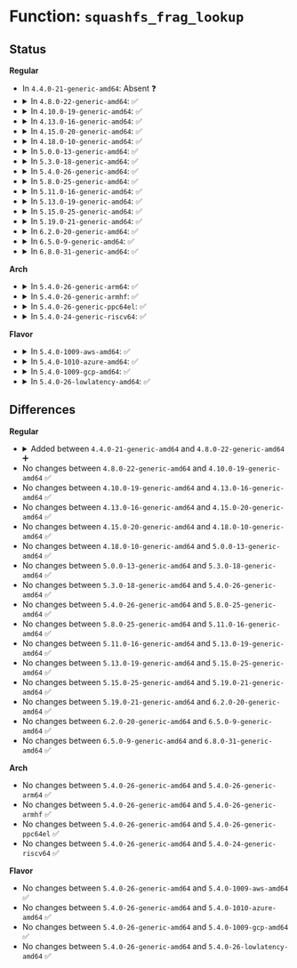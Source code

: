 # Function: <code>squashfs_frag_lookup</code>

## Status
<b>Regular</b>
<ul>
<li>
In <code>4.4.0-21-generic-amd64</code>: Absent ❓
</li>
<li>
<details>
<summary>In <code>4.8.0-22-generic-amd64</code>: ✅</summary>

```c
int squashfs_frag_lookup(struct super_block * sb, unsigned int fragment, u64 * fragment_block)
```

```json
{
  "name": "squashfs_frag_lookup",
  "collision_type": "Unique Global",
  "inline_type": "No",
  "funcs": [
    {
      "addr": 18446744071582133840,
      "name": "squashfs_frag_lookup",
      "external": true,
      "loc": "fs/squashfs/fragment.c:48",
      "file": "fs/squashfs/fragment.c",
      "inline": "seen, unknown",
      "caller_inline": [],
      "caller_func": [
        "fs/squashfs/inode.c:squashfs_read_inode",
        "fs/squashfs/inode.c:squashfs_read_inode"
      ]
    }
  ],
  "symbols": [
    {
      "addr": 18446744071582133840,
      "name": "squashfs_frag_lookup",
      "section": ".text",
      "bind": "STB_GLOBAL",
      "size": 134
    }
  ]
}
```
</details>
</li>
<li>
<details>
<summary>In <code>4.10.0-19-generic-amd64</code>: ✅</summary>

```c
int squashfs_frag_lookup(struct super_block * sb, unsigned int fragment, u64 * fragment_block)
```

```json
{
  "name": "squashfs_frag_lookup",
  "collision_type": "Unique Global",
  "inline_type": "No",
  "funcs": [
    {
      "addr": 18446744071582223584,
      "name": "squashfs_frag_lookup",
      "external": true,
      "loc": "fs/squashfs/fragment.c:48",
      "file": "fs/squashfs/fragment.c",
      "inline": "seen, unknown",
      "caller_inline": [],
      "caller_func": [
        "fs/squashfs/inode.c:squashfs_read_inode",
        "fs/squashfs/inode.c:squashfs_read_inode"
      ]
    }
  ],
  "symbols": [
    {
      "addr": 18446744071582223584,
      "name": "squashfs_frag_lookup",
      "section": ".text",
      "bind": "STB_GLOBAL",
      "size": 134
    }
  ]
}
```
</details>
</li>
<li>
<details>
<summary>In <code>4.13.0-16-generic-amd64</code>: ✅</summary>

```c
int squashfs_frag_lookup(struct super_block * sb, unsigned int fragment, u64 * fragment_block)
```

```json
{
  "name": "squashfs_frag_lookup",
  "collision_type": "Unique Global",
  "inline_type": "No",
  "funcs": [
    {
      "addr": 18446744071582308800,
      "name": "squashfs_frag_lookup",
      "external": true,
      "loc": "fs/squashfs/fragment.c:48",
      "file": "fs/squashfs/fragment.c",
      "inline": "seen, unknown",
      "caller_inline": [],
      "caller_func": [
        "fs/squashfs/inode.c:squashfs_read_inode",
        "fs/squashfs/inode.c:squashfs_read_inode"
      ]
    }
  ],
  "symbols": [
    {
      "addr": 18446744071582308800,
      "name": "squashfs_frag_lookup",
      "section": ".text",
      "bind": "STB_GLOBAL",
      "size": 134
    }
  ]
}
```
</details>
</li>
<li>
<details>
<summary>In <code>4.15.0-20-generic-amd64</code>: ✅</summary>

```c
int squashfs_frag_lookup(struct super_block * sb, unsigned int fragment, u64 * fragment_block)
```

```json
{
  "name": "squashfs_frag_lookup",
  "collision_type": "Unique Global",
  "inline_type": "No",
  "funcs": [
    {
      "addr": 18446744071582457968,
      "name": "squashfs_frag_lookup",
      "external": true,
      "loc": "fs/squashfs/fragment.c:48",
      "file": "fs/squashfs/fragment.c",
      "inline": "seen, unknown",
      "caller_inline": [],
      "caller_func": [
        "fs/squashfs/inode.c:squashfs_read_inode",
        "fs/squashfs/inode.c:squashfs_read_inode"
      ]
    }
  ],
  "symbols": [
    {
      "addr": 18446744071582457968,
      "name": "squashfs_frag_lookup",
      "section": ".text",
      "bind": "STB_GLOBAL",
      "size": 134
    }
  ]
}
```
</details>
</li>
<li>
<details>
<summary>In <code>4.18.0-10-generic-amd64</code>: ✅</summary>

```c
int squashfs_frag_lookup(struct super_block * sb, unsigned int fragment, u64 * fragment_block)
```

```json
{
  "name": "squashfs_frag_lookup",
  "collision_type": "Unique Global",
  "inline_type": "No",
  "funcs": [
    {
      "addr": 18446744071582648656,
      "name": "squashfs_frag_lookup",
      "external": true,
      "loc": "fs/squashfs/fragment.c:48",
      "file": "fs/squashfs/fragment.c",
      "inline": "seen, unknown",
      "caller_inline": [],
      "caller_func": [
        "fs/squashfs/inode.c:squashfs_read_inode",
        "fs/squashfs/inode.c:squashfs_read_inode"
      ]
    }
  ],
  "symbols": [
    {
      "addr": 18446744071582648656,
      "name": "squashfs_frag_lookup",
      "section": ".text",
      "bind": "STB_GLOBAL",
      "size": 156
    }
  ]
}
```
</details>
</li>
<li>
<details>
<summary>In <code>5.0.0-13-generic-amd64</code>: ✅</summary>

```c
int squashfs_frag_lookup(struct super_block * sb, unsigned int fragment, u64 * fragment_block)
```

```json
{
  "name": "squashfs_frag_lookup",
  "collision_type": "Unique Global",
  "inline_type": "No",
  "funcs": [
    {
      "addr": 18446744071582750416,
      "name": "squashfs_frag_lookup",
      "external": true,
      "loc": "fs/squashfs/fragment.c:48",
      "file": "fs/squashfs/fragment.c",
      "inline": "seen, unknown",
      "caller_inline": [],
      "caller_func": [
        "fs/squashfs/inode.c:squashfs_read_inode",
        "fs/squashfs/inode.c:squashfs_read_inode"
      ]
    }
  ],
  "symbols": [
    {
      "addr": 18446744071582750416,
      "name": "squashfs_frag_lookup",
      "section": ".text",
      "bind": "STB_GLOBAL",
      "size": 156
    }
  ]
}
```
</details>
</li>
<li>
<details>
<summary>In <code>5.3.0-18-generic-amd64</code>: ✅</summary>

```c
int squashfs_frag_lookup(struct super_block * sb, unsigned int fragment, u64 * fragment_block)
```

```json
{
  "name": "squashfs_frag_lookup",
  "collision_type": "Unique Global",
  "inline_type": "No",
  "funcs": [
    {
      "addr": 18446744071582924672,
      "name": "squashfs_frag_lookup",
      "external": true,
      "loc": "fs/squashfs/fragment.c:35",
      "file": "fs/squashfs/fragment.c",
      "inline": "seen, unknown",
      "caller_inline": [],
      "caller_func": [
        "fs/squashfs/inode.c:squashfs_read_inode",
        "fs/squashfs/inode.c:squashfs_read_inode"
      ]
    }
  ],
  "symbols": [
    {
      "addr": 18446744071582924672,
      "name": "squashfs_frag_lookup",
      "section": ".text",
      "bind": "STB_GLOBAL",
      "size": 156
    }
  ]
}
```
</details>
</li>
<li>
<details>
<summary>In <code>5.4.0-26-generic-amd64</code>: ✅</summary>

```c
int squashfs_frag_lookup(struct super_block * sb, unsigned int fragment, u64 * fragment_block)
```

```json
{
  "name": "squashfs_frag_lookup",
  "collision_type": "Unique Global",
  "inline_type": "No",
  "funcs": [
    {
      "addr": 18446744071583031248,
      "name": "squashfs_frag_lookup",
      "external": true,
      "loc": "fs/squashfs/fragment.c:35",
      "file": "fs/squashfs/fragment.c",
      "inline": "seen, unknown",
      "caller_inline": [],
      "caller_func": [
        "fs/squashfs/inode.c:squashfs_read_inode",
        "fs/squashfs/inode.c:squashfs_read_inode"
      ]
    }
  ],
  "symbols": [
    {
      "addr": 18446744071583031248,
      "name": "squashfs_frag_lookup",
      "section": ".text",
      "bind": "STB_GLOBAL",
      "size": 156
    }
  ]
}
```
</details>
</li>
<li>
<details>
<summary>In <code>5.8.0-25-generic-amd64</code>: ✅</summary>

```c
int squashfs_frag_lookup(struct super_block * sb, unsigned int fragment, u64 * fragment_block)
```

```json
{
  "name": "squashfs_frag_lookup",
  "collision_type": "Unique Global",
  "inline_type": "No",
  "funcs": [
    {
      "addr": 18446744071583349104,
      "name": "squashfs_frag_lookup",
      "external": true,
      "loc": "fs/squashfs/fragment.c:35",
      "file": "fs/squashfs/fragment.c",
      "inline": "seen, unknown",
      "caller_inline": [],
      "caller_func": [
        "fs/squashfs/inode.c:squashfs_read_inode",
        "fs/squashfs/inode.c:squashfs_read_inode"
      ]
    }
  ],
  "symbols": [
    {
      "addr": 18446744071583349104,
      "name": "squashfs_frag_lookup",
      "section": ".text",
      "bind": "STB_GLOBAL",
      "size": 155
    }
  ]
}
```
</details>
</li>
<li>
<details>
<summary>In <code>5.11.0-16-generic-amd64</code>: ✅</summary>

```c
int squashfs_frag_lookup(struct super_block * sb, unsigned int fragment, u64 * fragment_block)
```

```json
{
  "name": "squashfs_frag_lookup",
  "collision_type": "Unique Global",
  "inline_type": "No",
  "funcs": [
    {
      "addr": 18446744071583465440,
      "name": "squashfs_frag_lookup",
      "external": true,
      "loc": "fs/squashfs/fragment.c:35",
      "file": "fs/squashfs/fragment.c",
      "inline": "seen, unknown",
      "caller_inline": [],
      "caller_func": [
        "fs/squashfs/inode.c:squashfs_read_inode",
        "fs/squashfs/inode.c:squashfs_read_inode"
      ]
    }
  ],
  "symbols": [
    {
      "addr": 18446744071583465440,
      "name": "squashfs_frag_lookup",
      "section": ".text",
      "bind": "STB_GLOBAL",
      "size": 155
    }
  ]
}
```
</details>
</li>
<li>
<details>
<summary>In <code>5.13.0-19-generic-amd64</code>: ✅</summary>

```c
int squashfs_frag_lookup(struct super_block * sb, unsigned int fragment, u64 * fragment_block)
```

```json
{
  "name": "squashfs_frag_lookup",
  "collision_type": "Unique Global",
  "inline_type": "No",
  "funcs": [
    {
      "addr": 18446744071583487632,
      "name": "squashfs_frag_lookup",
      "external": true,
      "loc": "fs/squashfs/fragment.c:35",
      "file": "fs/squashfs/fragment.c",
      "inline": "seen, unknown",
      "caller_inline": [],
      "caller_func": [
        "fs/squashfs/inode.c:squashfs_read_inode",
        "fs/squashfs/inode.c:squashfs_read_inode"
      ]
    }
  ],
  "symbols": [
    {
      "addr": 18446744071583487632,
      "name": "squashfs_frag_lookup",
      "section": ".text",
      "bind": "STB_GLOBAL",
      "size": 155
    }
  ]
}
```
</details>
</li>
<li>
<details>
<summary>In <code>5.15.0-25-generic-amd64</code>: ✅</summary>

```c
int squashfs_frag_lookup(struct super_block * sb, unsigned int fragment, u64 * fragment_block)
```

```json
{
  "name": "squashfs_frag_lookup",
  "collision_type": "Unique Global",
  "inline_type": "No",
  "funcs": [
    {
      "addr": 18446744071583842080,
      "name": "squashfs_frag_lookup",
      "external": true,
      "loc": "fs/squashfs/fragment.c:35",
      "file": "fs/squashfs/fragment.c",
      "inline": "seen, unknown",
      "caller_inline": [],
      "caller_func": [
        "fs/squashfs/inode.c:squashfs_read_inode",
        "fs/squashfs/inode.c:squashfs_read_inode"
      ]
    }
  ],
  "symbols": [
    {
      "addr": 18446744071583842080,
      "name": "squashfs_frag_lookup",
      "section": ".text",
      "bind": "STB_GLOBAL",
      "size": 155
    }
  ]
}
```
</details>
</li>
<li>
<details>
<summary>In <code>5.19.0-21-generic-amd64</code>: ✅</summary>

```c
int squashfs_frag_lookup(struct super_block * sb, unsigned int fragment, u64 * fragment_block)
```

```json
{
  "name": "squashfs_frag_lookup",
  "collision_type": "Unique Global",
  "inline_type": "No",
  "funcs": [
    {
      "addr": 18446744071584410752,
      "name": "squashfs_frag_lookup",
      "external": true,
      "loc": "fs/squashfs/fragment.c:35",
      "file": "fs/squashfs/fragment.c",
      "inline": "seen, unknown",
      "caller_inline": [],
      "caller_func": [
        "fs/squashfs/inode.c:squashfs_read_inode",
        "fs/squashfs/inode.c:squashfs_read_inode"
      ]
    }
  ],
  "symbols": [
    {
      "addr": 18446744071584410752,
      "name": "squashfs_frag_lookup",
      "section": ".text",
      "bind": "STB_GLOBAL",
      "size": 194
    }
  ]
}
```
</details>
</li>
<li>
<details>
<summary>In <code>6.2.0-20-generic-amd64</code>: ✅</summary>

```c
int squashfs_frag_lookup(struct super_block * sb, unsigned int fragment, u64 * fragment_block)
```

```json
{
  "name": "squashfs_frag_lookup",
  "collision_type": "Unique Global",
  "inline_type": "No",
  "funcs": [
    {
      "addr": 18446744071585068688,
      "name": "squashfs_frag_lookup",
      "external": true,
      "loc": "fs/squashfs/fragment.c:35",
      "file": "fs/squashfs/fragment.c",
      "inline": "seen, unknown",
      "caller_inline": [],
      "caller_func": [
        "fs/squashfs/inode.c:squashfs_read_inode",
        "fs/squashfs/inode.c:squashfs_read_inode"
      ]
    }
  ],
  "symbols": [
    {
      "addr": 18446744071585068688,
      "name": "squashfs_frag_lookup",
      "section": ".text",
      "bind": "STB_GLOBAL",
      "size": 194
    }
  ]
}
```
</details>
</li>
<li>
<details>
<summary>In <code>6.5.0-9-generic-amd64</code>: ✅</summary>

```c
int squashfs_frag_lookup(struct super_block * sb, unsigned int fragment, u64 * fragment_block)
```

```json
{
  "name": "squashfs_frag_lookup",
  "collision_type": "Unique Global",
  "inline_type": "No",
  "funcs": [
    {
      "addr": 18446744071585298032,
      "name": "squashfs_frag_lookup",
      "external": true,
      "loc": "fs/squashfs/fragment.c:35",
      "file": "fs/squashfs/fragment.c",
      "inline": "seen, unknown",
      "caller_inline": [],
      "caller_func": [
        "fs/squashfs/inode.c:squashfs_read_inode",
        "fs/squashfs/inode.c:squashfs_read_inode"
      ]
    }
  ],
  "symbols": [
    {
      "addr": 18446744071585298032,
      "name": "squashfs_frag_lookup",
      "section": ".text",
      "bind": "STB_GLOBAL",
      "size": 194
    }
  ]
}
```
</details>
</li>
<li>
<details>
<summary>In <code>6.8.0-31-generic-amd64</code>: ✅</summary>

```c
int squashfs_frag_lookup(struct super_block * sb, unsigned int fragment, u64 * fragment_block)
```

```json
{
  "name": "squashfs_frag_lookup",
  "collision_type": "Unique Global",
  "inline_type": "No",
  "funcs": [
    {
      "addr": 18446744071585531856,
      "name": "squashfs_frag_lookup",
      "external": true,
      "loc": "fs/squashfs/fragment.c:35",
      "file": "fs/squashfs/fragment.c",
      "inline": "seen, unknown",
      "caller_inline": [],
      "caller_func": [
        "fs/squashfs/inode.c:squashfs_read_inode",
        "fs/squashfs/inode.c:squashfs_read_inode"
      ]
    }
  ],
  "symbols": [
    {
      "addr": 18446744071585531856,
      "name": "squashfs_frag_lookup",
      "section": ".text",
      "bind": "STB_GLOBAL",
      "size": 194
    }
  ]
}
```
</details>
</li>
</ul>
<b>Arch</b>
<ul>
<li>
<details>
<summary>In <code>5.4.0-26-generic-arm64</code>: ✅</summary>

```c
int squashfs_frag_lookup(struct super_block * sb, unsigned int fragment, u64 * fragment_block)
```

```json
{
  "name": "squashfs_frag_lookup",
  "collision_type": "Unique Global",
  "inline_type": "No",
  "funcs": [
    {
      "addr": 18446603336494727328,
      "name": "squashfs_frag_lookup",
      "external": true,
      "loc": "fs/squashfs/fragment.c:35",
      "file": "fs/squashfs/fragment.c",
      "inline": "seen, unknown",
      "caller_inline": [],
      "caller_func": [
        "fs/squashfs/inode.c:squashfs_read_inode",
        "fs/squashfs/inode.c:squashfs_read_inode"
      ]
    }
  ],
  "symbols": [
    {
      "addr": 18446603336494727328,
      "name": "squashfs_frag_lookup",
      "section": ".text",
      "bind": "STB_GLOBAL",
      "size": 188
    }
  ]
}
```
</details>
</li>
<li>
<details>
<summary>In <code>5.4.0-26-generic-armhf</code>: ✅</summary>

```c
int squashfs_frag_lookup(struct super_block * sb, unsigned int fragment, u64 * fragment_block)
```

```json
{
  "name": "squashfs_frag_lookup",
  "collision_type": "Unique Global",
  "inline_type": "No",
  "funcs": [
    {
      "addr": 3228162348,
      "name": "squashfs_frag_lookup",
      "external": true,
      "loc": "fs/squashfs/fragment.c:35",
      "file": "fs/squashfs/fragment.c",
      "inline": "seen, unknown",
      "caller_inline": [],
      "caller_func": [
        "fs/squashfs/inode.c:squashfs_read_inode",
        "fs/squashfs/inode.c:squashfs_read_inode"
      ]
    }
  ],
  "symbols": [
    {
      "addr": 3228162348,
      "name": "squashfs_frag_lookup",
      "section": ".text",
      "bind": "STB_GLOBAL",
      "size": 196
    }
  ]
}
```
</details>
</li>
<li>
<details>
<summary>In <code>5.4.0-26-generic-ppc64el</code>: ✅</summary>

```c
int squashfs_frag_lookup(struct super_block * sb, unsigned int fragment, u64 * fragment_block)
```

```json
{
  "name": "squashfs_frag_lookup",
  "collision_type": "Unique Global",
  "inline_type": "No",
  "funcs": [
    {
      "addr": 13835058055288550288,
      "name": "squashfs_frag_lookup",
      "external": true,
      "loc": "fs/squashfs/fragment.c:35",
      "file": "fs/squashfs/fragment.c",
      "inline": "seen, unknown",
      "caller_inline": [],
      "caller_func": [
        "fs/squashfs/inode.c:squashfs_read_inode",
        "fs/squashfs/inode.c:squashfs_read_inode"
      ]
    }
  ],
  "symbols": [
    {
      "addr": 13835058055288550288,
      "name": "squashfs_frag_lookup",
      "section": ".text",
      "bind": "STB_GLOBAL",
      "size": 248
    }
  ]
}
```
</details>
</li>
<li>
<details>
<summary>In <code>5.4.0-24-generic-riscv64</code>: ✅</summary>

```c
int squashfs_frag_lookup(struct super_block * sb, unsigned int fragment, u64 * fragment_block)
```

```json
{
  "name": "squashfs_frag_lookup",
  "collision_type": "Unique Global",
  "inline_type": "No",
  "funcs": [
    {
      "addr": 18446743936274074752,
      "name": "squashfs_frag_lookup",
      "external": true,
      "loc": "fs/squashfs/fragment.c:35",
      "file": "fs/squashfs/fragment.c",
      "inline": "seen, unknown",
      "caller_inline": [],
      "caller_func": [
        "fs/squashfs/inode.c:squashfs_read_inode",
        "fs/squashfs/inode.c:squashfs_read_inode"
      ]
    }
  ],
  "symbols": [
    {
      "addr": 18446743936274074752,
      "name": "squashfs_frag_lookup",
      "section": ".text",
      "bind": "STB_GLOBAL",
      "size": 138
    }
  ]
}
```
</details>
</li>
</ul>
<b>Flavor</b>
<ul>
<li>
<details>
<summary>In <code>5.4.0-1009-aws-amd64</code>: ✅</summary>

```c
int squashfs_frag_lookup(struct super_block * sb, unsigned int fragment, u64 * fragment_block)
```

```json
{
  "name": "squashfs_frag_lookup",
  "collision_type": "Unique Global",
  "inline_type": "No",
  "funcs": [
    {
      "addr": 18446744071582999984,
      "name": "squashfs_frag_lookup",
      "external": true,
      "loc": "fs/squashfs/fragment.c:35",
      "file": "fs/squashfs/fragment.c",
      "inline": "seen, unknown",
      "caller_inline": [],
      "caller_func": [
        "fs/squashfs/inode.c:squashfs_read_inode",
        "fs/squashfs/inode.c:squashfs_read_inode"
      ]
    }
  ],
  "symbols": [
    {
      "addr": 18446744071582999984,
      "name": "squashfs_frag_lookup",
      "section": ".text",
      "bind": "STB_GLOBAL",
      "size": 156
    }
  ]
}
```
</details>
</li>
<li>
<details>
<summary>In <code>5.4.0-1010-azure-amd64</code>: ✅</summary>

```c
int squashfs_frag_lookup(struct super_block * sb, unsigned int fragment, u64 * fragment_block)
```

```json
{
  "name": "squashfs_frag_lookup",
  "collision_type": "Unique Global",
  "inline_type": "No",
  "funcs": [
    {
      "addr": 18446744071582937136,
      "name": "squashfs_frag_lookup",
      "external": true,
      "loc": "fs/squashfs/fragment.c:35",
      "file": "fs/squashfs/fragment.c",
      "inline": "seen, unknown",
      "caller_inline": [],
      "caller_func": [
        "fs/squashfs/inode.c:squashfs_read_inode",
        "fs/squashfs/inode.c:squashfs_read_inode"
      ]
    }
  ],
  "symbols": [
    {
      "addr": 18446744071582937136,
      "name": "squashfs_frag_lookup",
      "section": ".text",
      "bind": "STB_GLOBAL",
      "size": 156
    }
  ]
}
```
</details>
</li>
<li>
<details>
<summary>In <code>5.4.0-1009-gcp-amd64</code>: ✅</summary>

```c
int squashfs_frag_lookup(struct super_block * sb, unsigned int fragment, u64 * fragment_block)
```

```json
{
  "name": "squashfs_frag_lookup",
  "collision_type": "Unique Global",
  "inline_type": "No",
  "funcs": [
    {
      "addr": 18446744071582988592,
      "name": "squashfs_frag_lookup",
      "external": true,
      "loc": "fs/squashfs/fragment.c:35",
      "file": "fs/squashfs/fragment.c",
      "inline": "seen, unknown",
      "caller_inline": [],
      "caller_func": [
        "fs/squashfs/inode.c:squashfs_read_inode",
        "fs/squashfs/inode.c:squashfs_read_inode"
      ]
    }
  ],
  "symbols": [
    {
      "addr": 18446744071582988592,
      "name": "squashfs_frag_lookup",
      "section": ".text",
      "bind": "STB_GLOBAL",
      "size": 156
    }
  ]
}
```
</details>
</li>
<li>
<details>
<summary>In <code>5.4.0-26-lowlatency-amd64</code>: ✅</summary>

```c
int squashfs_frag_lookup(struct super_block * sb, unsigned int fragment, u64 * fragment_block)
```

```json
{
  "name": "squashfs_frag_lookup",
  "collision_type": "Unique Global",
  "inline_type": "No",
  "funcs": [
    {
      "addr": 18446744071583077728,
      "name": "squashfs_frag_lookup",
      "external": true,
      "loc": "fs/squashfs/fragment.c:35",
      "file": "fs/squashfs/fragment.c",
      "inline": "seen, unknown",
      "caller_inline": [],
      "caller_func": [
        "fs/squashfs/inode.c:squashfs_read_inode",
        "fs/squashfs/inode.c:squashfs_read_inode"
      ]
    }
  ],
  "symbols": [
    {
      "addr": 18446744071583077728,
      "name": "squashfs_frag_lookup",
      "section": ".text",
      "bind": "STB_GLOBAL",
      "size": 156
    }
  ]
}
```
</details>
</li>
</ul>

## Differences
<b>Regular</b>
<ul>
<li>
<details>
<summary>Added between <code>4.4.0-21-generic-amd64</code> and <code>4.8.0-22-generic-amd64</code> ➕</summary>

```c
int squashfs_frag_lookup(struct super_block * sb, unsigned int fragment, u64 * fragment_block)
```
</details>
</li>
<li>
No changes between <code>4.8.0-22-generic-amd64</code> and <code>4.10.0-19-generic-amd64</code> ✅
</li>
<li>
No changes between <code>4.10.0-19-generic-amd64</code> and <code>4.13.0-16-generic-amd64</code> ✅
</li>
<li>
No changes between <code>4.13.0-16-generic-amd64</code> and <code>4.15.0-20-generic-amd64</code> ✅
</li>
<li>
No changes between <code>4.15.0-20-generic-amd64</code> and <code>4.18.0-10-generic-amd64</code> ✅
</li>
<li>
No changes between <code>4.18.0-10-generic-amd64</code> and <code>5.0.0-13-generic-amd64</code> ✅
</li>
<li>
No changes between <code>5.0.0-13-generic-amd64</code> and <code>5.3.0-18-generic-amd64</code> ✅
</li>
<li>
No changes between <code>5.3.0-18-generic-amd64</code> and <code>5.4.0-26-generic-amd64</code> ✅
</li>
<li>
No changes between <code>5.4.0-26-generic-amd64</code> and <code>5.8.0-25-generic-amd64</code> ✅
</li>
<li>
No changes between <code>5.8.0-25-generic-amd64</code> and <code>5.11.0-16-generic-amd64</code> ✅
</li>
<li>
No changes between <code>5.11.0-16-generic-amd64</code> and <code>5.13.0-19-generic-amd64</code> ✅
</li>
<li>
No changes between <code>5.13.0-19-generic-amd64</code> and <code>5.15.0-25-generic-amd64</code> ✅
</li>
<li>
No changes between <code>5.15.0-25-generic-amd64</code> and <code>5.19.0-21-generic-amd64</code> ✅
</li>
<li>
No changes between <code>5.19.0-21-generic-amd64</code> and <code>6.2.0-20-generic-amd64</code> ✅
</li>
<li>
No changes between <code>6.2.0-20-generic-amd64</code> and <code>6.5.0-9-generic-amd64</code> ✅
</li>
<li>
No changes between <code>6.5.0-9-generic-amd64</code> and <code>6.8.0-31-generic-amd64</code> ✅
</li>
</ul>
<b>Arch</b>
<ul>
<li>
No changes between <code>5.4.0-26-generic-amd64</code> and <code>5.4.0-26-generic-arm64</code> ✅
</li>
<li>
No changes between <code>5.4.0-26-generic-amd64</code> and <code>5.4.0-26-generic-armhf</code> ✅
</li>
<li>
No changes between <code>5.4.0-26-generic-amd64</code> and <code>5.4.0-26-generic-ppc64el</code> ✅
</li>
<li>
No changes between <code>5.4.0-26-generic-amd64</code> and <code>5.4.0-24-generic-riscv64</code> ✅
</li>
</ul>
<b>Flavor</b>
<ul>
<li>
No changes between <code>5.4.0-26-generic-amd64</code> and <code>5.4.0-1009-aws-amd64</code> ✅
</li>
<li>
No changes between <code>5.4.0-26-generic-amd64</code> and <code>5.4.0-1010-azure-amd64</code> ✅
</li>
<li>
No changes between <code>5.4.0-26-generic-amd64</code> and <code>5.4.0-1009-gcp-amd64</code> ✅
</li>
<li>
No changes between <code>5.4.0-26-generic-amd64</code> and <code>5.4.0-26-lowlatency-amd64</code> ✅
</li>
</ul>
